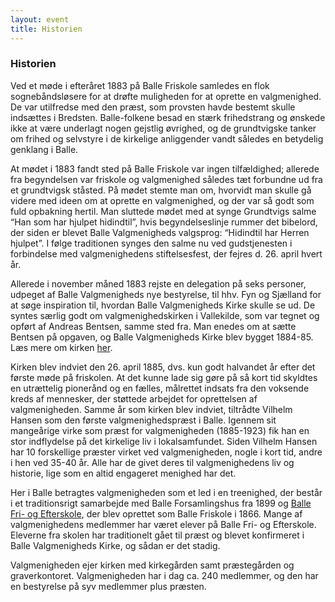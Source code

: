 ```yaml
---
layout: event
title: Historien
---
```

### Historien

Ved et møde i efteråret 1883 på Balle Friskole samledes en flok sognebåndsløsere for at drøfte muligheden for at oprette en valgmenighed. De var utilfredse med den præst, som provsten havde bestemt skulle indsættes i Bredsten. Balle-folkene besad en stærk frihedstrang og ønskede ikke at være underlagt nogen gejstlig øvrighed, og de grundtvigske tanker om frihed og selvstyre i de kirkelige anliggender vandt således en betydelig genklang i Balle.

At mødet i 1883 fandt sted på Balle Friskole var ingen tilfældighed; allerede fra begyndelsen var friskole og valgmenighed således tæt forbundne ud fra et grundtvigsk ståsted. På mødet stemte man om, hvorvidt man skulle gå videre med ideen om at oprette en valgmenighed, og der var så godt som fuld opbakning hertil. Man sluttede mødet med at synge Grundtvigs salme “Han som har hjulpet hidindtil”, hvis begyndelseslinje rummer det bibelord, der siden er blevet Balle Valgmenigheds valgsprog: “Hidindtil har Herren hjulpet”. I følge traditionen synges den salme nu ved gudstjenesten i forbindelse med valgmenighedens stiftelsesfest, der fejres d. 26. april hvert år.

Allerede i november måned 1883 rejste en delegation på seks personer, udpeget af Balle Valgmenigheds nye bestyrelse, til hhv. Fyn og Sjælland for at søge inspiration til, hvordan Balle Valgmenigheds Kirke skulle se ud. De syntes særlig godt om valgmenighedskirken i Vallekilde, som var tegnet og opført af Andreas Bentsen, samme sted fra. Man enedes om at sætte Bentsen på opgaven, og Balle Valgmenigheds Kirke blev bygget 1884-85. Læs mere om kirken [her](http://www.balle-valgmenighed.dk/om/kirken "Kirken").

Kirken blev indviet den 26. april 1885, dvs. kun godt halvandet år efter det første møde på friskolen. At det kunne lade sig gøre på så kort tid skyldtes en utrættelig pionerånd og en fælles, målrettet indsats fra den voksende kreds af mennesker, der støttede arbejdet for oprettelsen af valgmenigheden. Samme år som kirken blev indviet, tiltrådte Vilhelm Hansen som den første valgmenighedspræst i Balle. Igennem sit mangeårige virke som præst for valgmenigheden (1885-1923) fik han en stor indflydelse på det kirkelige liv i lokalsamfundet. Siden Vilhelm Hansen har 10 forskellige præster virket ved valgmenigheden, nogle i kort tid, andre i hen ved 35-40 år. Alle har de givet deres til valgmenighedens liv og historie, lige som en altid engageret menighed har det.

Her i Balle betragtes valgmenigheden som et led i en treenighed, der består i et traditionsrigt samarbejde med Balle Forsamlingshus fra 1899 og [Balle Fri- og Efterskole](http://www.balle-friskole.dk/), der blev oprettet som Balle Friskole i 1866. Mange af valgmenighedens medlemmer har været elever på Balle Fri- og Efterskole. Eleverne fra skolen har traditionelt gået til præst og blevet konfirmeret i Balle Valgmenigheds Kirke, og sådan er det stadig.

Valgmenigheden ejer kirken med kirkegården samt præstegården og graverkontoret. Valgmenigheden har i dag ca. 240 medlemmer, og den har en bestyrelse på syv medlemmer plus præsten.
